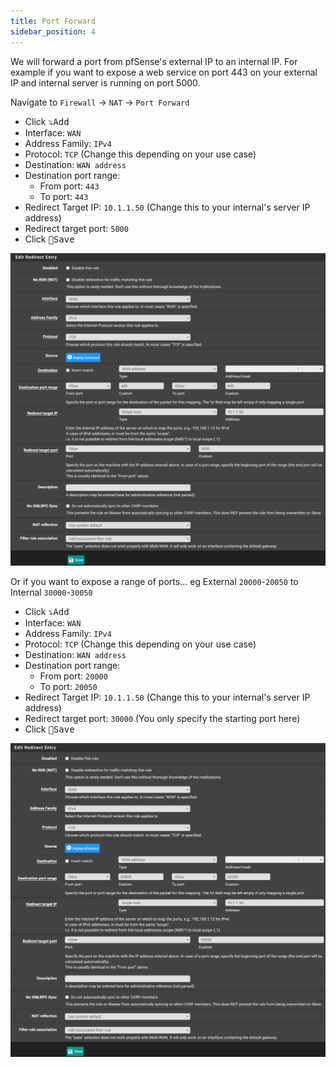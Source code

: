 ```yaml
---
title: Port Forward
sidebar_position: 4
---
```


We will forward a port from pfSense's external IP to an internal IP.
For example if you want to expose a web service on port 443 on your external IP
and internal server is running on port 5000.

Navigate to `Firewall` -> `NAT` -> `Port Forward`

- Click <kbd>⤵️Add</kbd>
- Interface: `WAN`
- Address Family: `IPv4`
- Protocol: `TCP` (Change this depending on your use case)
- Destination: `WAN address`
- Destination port range:
  - From port: `443`
  - To port: `443`
- Redirect Target IP: `10.1.1.50` (Change this to your internal's server IP address)
- Redirect target port: `5000`
- Click <kbd>💾Save</kbd>

![fw-port-forward](img/fw-port-forward.png)

Or if you want to expose a range of ports...
eg External `20000`-`20050` to Internal `30000`-`30050`

- Click <kbd>⤵️Add</kbd>
- Interface: `WAN`
- Address Family: `IPv4`
- Protocol: `TCP` (Change this depending on your use case)
- Destination: `WAN address`
- Destination port range:
  - From port: `20000`
  - To port: `20050`
- Redirect Target IP: `10.1.1.50` (Change this to your internal's server IP address)
- Redirect target port: `30000` (You only specify the starting port here)
- Click <kbd>💾Save</kbd>

![fw-port-forward-range](img/fw-port-forward-range.png)
